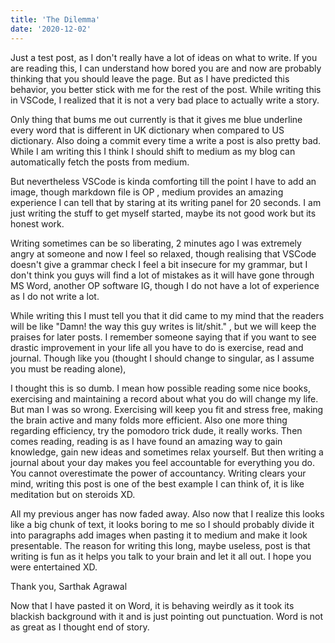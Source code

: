 ```yaml
---
title: 'The Dilemma'
date: '2020-12-02'
---
```

 
Just a test post, as I don't really have a lot of ideas on what to write. If you are reading this, I can understand how bored you are and now are probably thinking that you should leave the page. But as I have predicted this behavior, you better stick with me for the rest of the post. While writing this in VSCode, I realized that it is not a very bad place to actually write a story. 

Only thing that bums me out currently is that it gives me blue underline every word that is different in UK dictionary when compared to US dictionary. Also doing a commit every time a write a post is also pretty bad. While I am writing this I think I should shift to medium as my blog can automatically fetch the posts from medium. 

But nevertheless VSCode is kinda comforting till the point I have to add an image, though markdown file is OP , medium provides an amazing experience I can tell that by staring at its writing panel for 20 seconds. I am just writing the stuff to get myself started, maybe its not good work but its honest work. 

Writing sometimes can be so liberating, 2 minutes ago I was extremely angry at someone and now I feel so relaxed, though realising that VSCode doesn't give a grammar check I feel a bit insecure for my grammar, but I don't think you guys will find a lot of mistakes as it will have gone through MS Word, another OP software IG, though I do not have a lot of experience as I do not write a lot. 

While writing this I must tell you that it did came to my mind that the readers will be like "Damn! the way this guy writes is lit/shit." , but we will keep the praises for later posts. I remember someone saying that if you want to see drastic improvement in your life all you have to do is exercise, read and journal. Though like you (thought I should change to singular, as I assume you must be reading alone), 

I thought this is so dumb. I mean how possible reading some nice books, exercising and maintaining a record about what you do will change my life. But man I was so wrong. Exercising will keep you fit and stress free, making the brain active and many folds more efficient. Also one more thing regarding efficiency, try the pomodoro trick dude, it really works.  Then comes reading, reading is as I have found an amazing way to gain knowledge, gain new ideas and sometimes relax yourself. But then writing a journal about your day makes you feel accountable for everything you do.  You cannot overestimate the power of accountancy. Writing clears your mind, writing this post is one of the best example I can think of, it is like meditation but on steroids XD. 

All my previous anger has now faded away. Also now that I realize this looks like a big chunk of text, it looks boring to me so I should probably divide it into paragraphs add images when pasting it to medium and make it look presentable. The reason for writing this long, maybe useless, post is that writing is fun as it helps you talk to your brain and let it all out. I hope you were entertained XD. 

Thank you, Sarthak Agrawal

Now that I have pasted it on Word, it is behaving weirdly as it took its blackish background with it and is just pointing out punctuation. Word is not as great as I thought end of story.

